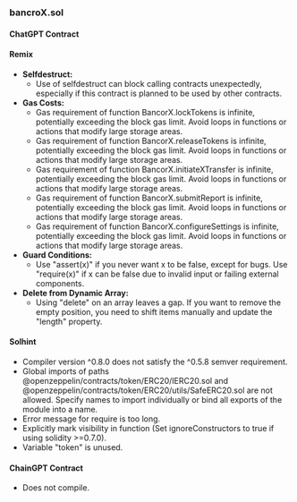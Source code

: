 ### bancroX.sol

#### ChatGPT Contract

#### Remix
- **Selfdestruct:**
  - Use of selfdestruct can block calling contracts unexpectedly, especially if this contract is planned to be used by other contracts.
- **Gas Costs:**
  - Gas requirement of function BancorX.lockTokens is infinite, potentially exceeding the block gas limit. Avoid loops in functions or actions that modify large storage areas.
  - Gas requirement of function BancorX.releaseTokens is infinite, potentially exceeding the block gas limit. Avoid loops in functions or actions that modify large storage areas.
  - Gas requirement of function BancorX.initiateXTransfer is infinite, potentially exceeding the block gas limit. Avoid loops in functions or actions that modify large storage areas.
  - Gas requirement of function BancorX.submitReport is infinite, potentially exceeding the block gas limit. Avoid loops in functions or actions that modify large storage areas.
  - Gas requirement of function BancorX.configureSettings is infinite, potentially exceeding the block gas limit. Avoid loops in functions or actions that modify large storage areas.
- **Guard Conditions:**
  - Use "assert(x)" if you never want x to be false, except for bugs. Use "require(x)" if x can be false due to invalid input or failing external components.
- **Delete from Dynamic Array:**
  - Using "delete" on an array leaves a gap. If you want to remove the empty position, you need to shift items manually and update the "length" property.

#### Solhint
- Compiler version ^0.8.0 does not satisfy the ^0.5.8 semver requirement.
- Global imports of paths @openzeppelin/contracts/token/ERC20/IERC20.sol and @openzeppelin/contracts/token/ERC20/utils/SafeERC20.sol are not allowed. Specify names to import individually or bind all exports of the module into a name.
- Error message for require is too long.
- Explicitly mark visibility in function (Set ignoreConstructors to true if using solidity >=0.7.0).
- Variable "token" is unused.

#### ChainGPT Contract
- Does not compile.
